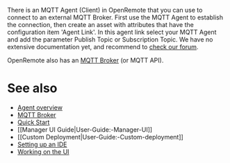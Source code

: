 There is an MQTT Agent (Client) in OpenRemote that you can use to connect to an external MQTT Broker. First use the MQTT Agent to establish the connection, then create an asset with attributes that have the configuration item 'Agent Link'. In this agent link select your MQTT Agent and add the parameter Publish Topic or Subscription Topic. 
We have no extensive documentation yet, and recommend to [check our forum](https://forum.openremote.io/t/mqtt-agents-publish-subscription/985). 

OpenRemote also has an [MQTT Broker](https://github.com/openremote/openremote/wiki/User-Guide%3A-Manager-APIs#mqtt-api-mqtt-broker) (or MQTT API). 

# See also

- [Agent overview](https://github.com/openremote/openremote/wiki/User-Guide%3A-Agent-Overview)
- [MQTT Broker](https://github.com/openremote/openremote/wiki/User-Guide%3A-Manager-APIs#mqtt-api-mqtt-broker)
- [Quick Start](https://github.com/openremote/openremote/blob/master/README.md)
- [[Manager UI Guide|User-Guide:-Manager-UI]]
- [[Custom Deployment|User-Guide:-Custom-deployment]]
- [Setting up an IDE](https://github.com/openremote/openremote/wiki/Developer-Guide%3A-Setting-up-an-IDE)
- [Working on the UI](https://github.com/openremote/openremote/wiki/Developer-Guide%3A-UI-apps-and-components)